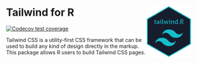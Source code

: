 
<!-- README.md is generated from README.Rmd. Please edit that file -->

# Tailwind for R <img src='man/figures/logo.png' align="right" height="139" />

<!-- badges: start -->

[![Codecov test
coverage](https://codecov.io/gh/tjpalanca/tailwind.R/branch/master/graph/badge.svg)](https://codecov.io/gh/tjpalanca/tailwind.R?branch=master)
<!-- badges: end -->

Tailwind CSS is a utility-first CSS framework that can be used to build
any kind of design directly in the markup. This package allows R users
to build Tailwind CSS pages.
